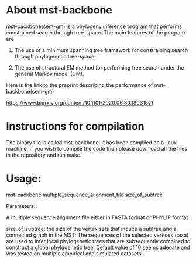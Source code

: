 # About mst-backbone

mst-backbone(sem-gm) is a phylogeny inference program that performs constrained search through tree-space. The main features of the program are

1) The use of a minimum spanning tree framework for constraining search through phylogenetic tree-space.

2) The use of structural EM method for performing tree search under the general Markov model (GM).

Here is the link to the preprint describing the performance of mst-backbone(sem-gm)

https://www.biorxiv.org/content/10.1101/2020.06.30.180315v1

# Instructions for compilation

The binary file is called mst-backbone. It has been compiled on a linux machine. If you wish to compile the code then please download all the files in the repository and run make. 

# Usage: 

mst-backbone  multiple_sequence_alignment_file  size_of_subtree

Parameters:

A multiple sequence alignment file either in FASTA format or PHYLIP format

size_of_subtree: the size of the vertex sets that induce a subtree and a connected graph in the MST; The sequences of the selected vertices (taxa) are used to infer local phylogenetic trees that are subsequently combined to construct a global phylogenetic tree. Default value of 10 seems adeqate and was tested on multiple empirical and simulated datasets.

